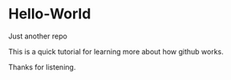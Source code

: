 # Hello-World
Just another repo

This is a quick tutorial for learning more about how github works.

Thanks for listening.
